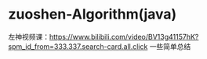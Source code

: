 # zuoshen-Algorithm(java)
左神视频课：<https://www.bilibili.com/video/BV13g41157hK?spm_id_from=333.337.search-card.all.click>
一些简单总结
